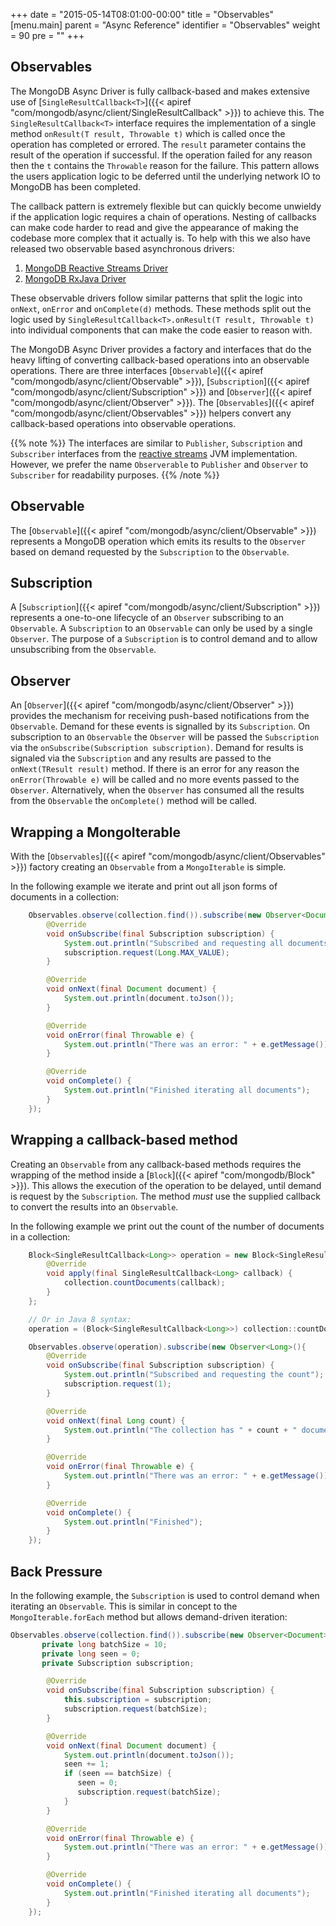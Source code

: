 +++
date = "2015-05-14T08:01:00-00:00"
title = "Observables"
[menu.main]
  parent = "Async Reference"
  identifier = "Observables"
  weight = 90
  pre = "<i class='fa'></i>"
+++

## Observables

The MongoDB Async Driver is fully callback-based and makes extensive use of [`SingleResultCallback<T>`]({{< apiref "com/mongodb/async/client/SingleResultCallback" >}}) to achieve this. The `SingleResultCallback<T>` interface requires the implementation of a single method `onResult(T result, Throwable t)` which is called once the operation has completed or errored. The `result` parameter contains the result of the operation if successful. If the operation failed for any reason then the `t` contains the `Throwable` reason for the failure. This pattern allows the users application logic to be deferred until the underlying network IO to MongoDB has been completed. 

The callback pattern is extremely flexible but can quickly become unwieldy if the application logic requires a chain of operations. Nesting of callbacks can make code harder to read and give the appearance of making the codebase more complex that it actually is. To help with this we also have released two observable based asynchronous drivers: 

  1. [MongoDB Reactive Streams Driver](http://mongodb.github.io/mongo-java-driver-reactivestreams/)
  2. [MongoDB RxJava Driver](http://mongodb.github.io/mongo-java-driver-rx/)

These observable drivers follow similar patterns that split the logic into `onNext`, `onError` and `onComplete(d)` methods. These methods split out the logic used by `SingleResultCallback<T>.onResult(T result, Throwable t)` into individual components that can make the code  easier to reason with.

The MongoDB Async Driver provides a factory and interfaces that do the heavy lifting of converting callback-based operations into an observable operations.  There are three interfaces [`Observable`]({{< apiref "com/mongodb/async/client/Observable" >}}), [`Subscription`]({{< apiref "com/mongodb/async/client/Subscription" >}}) and [`Observer`]({{< apiref "com/mongodb/async/client/Observer" >}}). The [`Observables`]({{< apiref "com/mongodb/async/client/Observables" >}}) helpers convert any callback-based operations into observable operations.

{{% note %}}
The interfaces are similar to `Publisher`, `Subscription` and `Subscriber` interfaces from the [reactive streams](http://www.reactive-streams.org/) JVM implementation.  However, we prefer the name `Observerable` to `Publisher` and `Observer` to `Subscriber` for readability purposes.
{{% /note %}}

## Observable
The [`Observable`]({{< apiref "com/mongodb/async/client/Observable" >}}) represents a MongoDB operation which emits its results to the `Observer` based on demand requested by the `Subscription` to the `Observable`. 

## Subscription

A [`Subscription`]({{< apiref "com/mongodb/async/client/Subscription" >}}) represents a one-to-one lifecycle of an `Observer` subscribing to an `Observable`.  A `Subscription` to an `Observable` can only be used by a single `Observer`.  The purpose of a `Subscription` is to control demand and to allow unsubscribing from the `Observable`.

## Observer

An [`Observer`]({{< apiref "com/mongodb/async/client/Observer" >}}) provides the mechanism for receiving push-based notifications from the `Observable`.  Demand for these events is signalled by its `Subscription`. On subscription to an `Observable` the `Observer` will be passed the `Subscription` via the `onSubscribe(Subscription subscription)`.
Demand for results is signaled via the `Subscription` and any results are passed to the `onNext(TResult result)` method.  If there is an error for any reason the `onError(Throwable e)` will be called and no more events passed to the `Observer`. Alternatively, when the `Observer` has consumed all the results from the `Observable` the `onComplete()` method will be called.

## Wrapping a MongoIterable

With the [`Observables`]({{< apiref "com/mongodb/async/client/Observables" >}}) factory creating an `Observable` from a `MongoIterable` is simple.

In the following example we iterate and print out all json forms of documents in a collection:

```java
    Observables.observe(collection.find()).subscribe(new Observer<Document>(){
        @Override
        void onSubscribe(final Subscription subscription) {
            System.out.println("Subscribed and requesting all documents");
            subscription.request(Long.MAX_VALUE);
        }

        @Override
        void onNext(final Document document) {
            System.out.println(document.toJson());
        }

        @Override
        void onError(final Throwable e) {
            System.out.println("There was an error: " + e.getMessage());
        }

        @Override
        void onComplete() {
            System.out.println("Finished iterating all documents");
        }
    });
```

## Wrapping a callback-based method

Creating an `Observable` from any callback-based methods requires the wrapping of the method inside a [`Block`]({{< apiref "com/mongodb/Block" >}}). This allows the execution of the operation to be delayed, until demand is request by the `Subscription`.  The method *must* use the supplied callback to convert the results into an `Observable`. 

In the following example we print out the count of the number of documents in a collection:


```java
    Block<SingleResultCallback<Long>> operation = new Block<SingleResultCallback<Long>>() {
        @Override
        void apply(final SingleResultCallback<Long> callback) {
            collection.countDocuments(callback);
        }
    };

    // Or in Java 8 syntax:
    operation = (Block<SingleResultCallback<Long>>) collection::countDocuments;

    Observables.observe(operation).subscribe(new Observer<Long>(){
        @Override
        void onSubscribe(final Subscription subscription) {
            System.out.println("Subscribed and requesting the count");
            subscription.request(1);
        }

        @Override
        void onNext(final Long count) {
            System.out.println("The collection has " + count + " documents");
        }

        @Override
        void onError(final Throwable e) {
            System.out.println("There was an error: " + e.getMessage());
        }

        @Override
        void onComplete() {
            System.out.println("Finished");
        }
    });
```

## Back Pressure

In the following example, the `Subscription` is used to control demand when iterating an `Observable`. This is similar in concept to the `MongoIterable.forEach` method but allows demand-driven iteration:

 ```java
 Observables.observe(collection.find()).subscribe(new Observer<Document>(){
        private long batchSize = 10;
        private long seen = 0;
        private Subscription subscription;

         @Override
         void onSubscribe(final Subscription subscription) {
             this.subscription = subscription;
             subscription.request(batchSize);
         }

         @Override
         void onNext(final Document document) {
             System.out.println(document.toJson());
             seen += 1;
             if (seen == batchSize) {
                seen = 0;
                subscription.request(batchSize);
             }
         }

         @Override
         void onError(final Throwable e) {
             System.out.println("There was an error: " + e.getMessage());
         }

         @Override
         void onComplete() {
             System.out.println("Finished iterating all documents");
         }
     });
 ```
